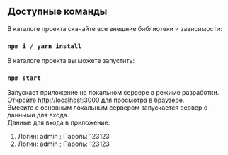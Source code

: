 ## Доступные команды

В каталоге проекта скачайте все внешние библиотеки и зависимости:

### `npm i / yarn install`

В каталоге проекта вы можете запустить:

### `npm start`

Запускает приложение на локальном сервере в режиме разработки.<br />
Откройте [http://localhost:3000](http://localhost:3000) для просмотра в браузере.<br />
Вмесите с основным локальным сервером запускается сервер с данными для входа.<br />
Данные для входа в приложение:<br />
1. Логин: admin ; Пароль: 123123<br />
2. Логин: admin ; Пароль: 123123<br />
